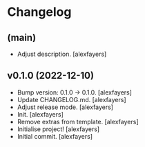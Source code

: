 Changelog
=========


(main)
------
- Adjust description. [alexfayers]


v0.1.0 (2022-12-10)
-------------------
- Bump version: 0.1.0 -> 0.1.0. [alexfayers]
- Update CHANGELOG.md. [alexfayers]
- Adjust release mode. [alexfayers]
- Init. [alexfayers]
- Remove extras from template. [alexfayers]
- Initialise project! [alexfayers]
- Initial commit. [alexfayers]



